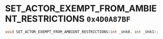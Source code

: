 # SET_ACTOR_EXEMPT_FROM_AMBIENT_RESTRICTIONS `0x4D0A87BF`

```cpp
void SET_ACTOR_EXEMPT_FROM_AMBIENT_RESTRICTIONS(int _Unk0, int _Unk1);
```